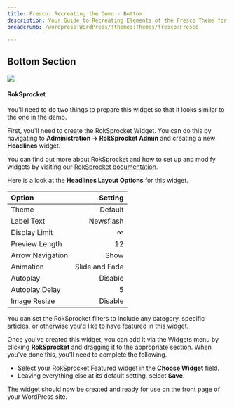 ```yaml
---
title: Fresco: Recreating the Demo - Bottom
description: Your Guide to Recreating Elements of the Fresco Theme for WordPress
breadcrumb: /wordpress:WordPress/!themes:Themes/fresco:Fresco

---
```


Bottom Section
-----
![][demo1]

#### RokSprocket

You'll need to do two things to prepare this widget so that it looks similar to the one in the demo.

First, you'll need to create the RokSprocket Widget. You can do this by navigating to **Administration -> RokSprocket Admin** and creating a new **Headlines** widget. 

You can find out more about RokSprocket and how to set up and modify widgets by visiting our [RokSprocket documentation][roksprocket].

Here is a look at the **Headlines Layout Options** for this widget.

| Option           |        Setting |  
| :--------------- | -------------: |  
| Theme            |        Default |  
| Label Text       |      Newsflash |  
| Display Limit    |              ∞ |  
| Preview Length   |             12 |  
| Arrow Navigation |           Show |  
| Animation        | Slide and Fade |  
| Autoplay         |        Disable |  
| Autoplay Delay   |              5 |  
| Image Resize     |        Disable |  

You can set the RokSprocket filters to include any category, specific articles, or otherwise you'd like to have featured in this widget.

Once you've created this widget, you can add it via the Widgets menu by clicking **RokSprocket** and dragging it to the appropriate section. When you've done this, you'll need to complete the following.

* Select your RokSprocket Featured widget in the **Choose Widget** field.
* Leaving everything else at its default setting, select **Save**.

The widget should now be created and ready for use on the front page of your WordPress site.

[demo1]: assets/demo_13.jpeg
[roksprocket]: ../../plugins/roksprocket